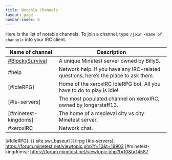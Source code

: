 ```yaml
---
title: Notable Channels
layout: page
navbar-index: 6
---
```


Here is the list of notable channels.
To join a channel, type `/join <name of channel>` into your IRC client.




| Name of channel       | Description                                          |
| --------------------- | ---------------------------------------------------- |
| [#BlockySurvival]     | A unique Minetest server owned by BillyS.            |
| #help                 | Network help. If you have any IRC-related questions, here’s the place to ask them. |
| [#IdleRPG]            | Home of the xeroxIRC IdleRPG bot. All you have to do to play is idle! |
| [#ls-servers]         | The most populated channel on xeroxIRC, owned by longerstaff13. |
| [#minetest-kingdoms]  | The home of a medieval city vs city Minetest server. |
| #xeroxIRC             | Network chat.                                        |

[#BlockySurvival]:      https://mt.packets4hire.com
[#IdleRPG]:             {{ site.swi_baseurl }}/irpg
[#ls-servers]:          https://forum.minetest.net/viewtopic.php?f=10&t=19903
[#minetest-kingdoms]:   https://forum.minetest.net/viewtopic.php?f=10&t=14587
